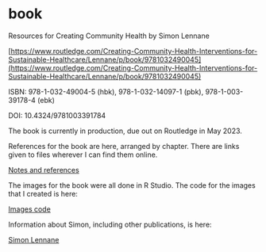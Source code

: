 # book
Resources for Creating Community Health by Simon Lennane

[https://www.routledge.com/Creating-Community-Health-Interventions-for-Sustainable-Healthcare/Lennane/p/book/9781032490045](https://www.routledge.com/Creating-Community-Health-Interventions-for-Sustainable-Healthcare/Lennane/p/book/9781032490045)

ISBN: 978-1-032-49004-5 (hbk), 978-1-032-14097-1 (pbk), 978-1-003-39178-4 (ebk)

DOI: 10.4324/9781003391784


The book is currently in production, due out on Routledge in May 2023. 


References for the book are here, arranged by chapter. There are links given to files wherever I can find them online. 

[Notes and references](https://github.com/creatingCommunityHealth/book/blob/main/notes.md)


The images for the book were all done in R Studio. The code for the images that I created is here: 

[Images code](https://github.com/creatingCommunityHealth/figures-code)


Information about Simon, including other publications, is here: 

[Simon Lennane](https://github.com/creatingCommunityHealth/Simon)

